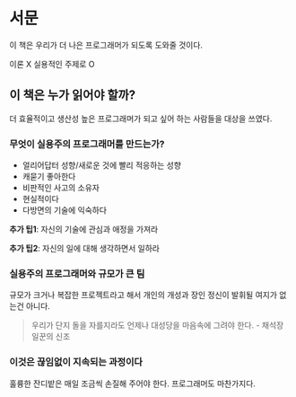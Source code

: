 # 서문

이 책은 우리가 더 나은 프로그래머가 되도록 도와줄 것이다.

이론 X 실용적인 주제로 O

## 이 책은 누가 읽어야 할까?

더 효율적이고 생산성 높은 프로그래머가 되고 싶어 하는 사람들을 대상을 쓰였다.

### 무엇이 실용주의 프로그래머를 만드는가?

* 얼리어답터 성향/새로운 것에 빨리 적응하는 성향
* 캐묻기 좋아한다
* 비판적인 사고의 소유자
* 현실적이다
* 다방면의 기술에 익숙하다

**추가 팁1**: 자신의 기술에 관심과 애정을 가져라

**추가 팁2**: 자신의 일에 대해 생각하면서 일하라

### 실용주의 프로그래머와 규모가 큰 팀

규모가 크거나 복잡한 프로젝트라고 해서 개인의 개성과 장인 정신이 발휘될 여지가 없는건 아니다.

> 우리가 단지 돌을 자를지라도 언제나 대성당을 마음속에 그려야 한다. - 채석장 일꾼의 신조

### 이것은 끊임없이 지속되는 과정이다

훌륭한 잔디밭은 매일 조금씩 손질해 주어야 한다. 프로그래머도 마찬가지다.
